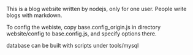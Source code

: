This is a blog website written by nodejs, only for one user. People write blogs with markdown.

To config the webiste, copy base.config_origin.js in directory website/config to base.config.js, and specify options there.

database can be built with scripts under tools/mysql